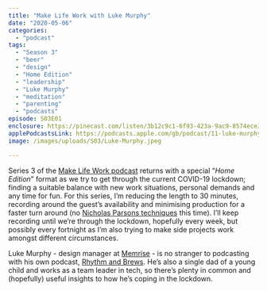 ```yaml
---
title: "Make Life Work with Luke Murphy"
date: "2020-05-06"
categories: 
  - "podcast"
tags: 
  - "Season 3"
  - "beer"
  - "design"
  - "Home Edition"
  - "leadership"
  - "Luke Murphy"
  - "meditation"
  - "parenting"
  - "podcasts"
episode: S03E01
enclosure: https://pinecast.com/listen/3b12c9c1-6f93-423a-9ac9-8574ece33ad4.m4a
applePodcastsLink: https://podcasts.apple.com/gb/podcast/11-luke-murphy/id1490247567?i=1000587027915
image: /images/uploads/S03/Luke-Murphy.jpeg

---
```


Series 3 of the [Make Life Work podcast](https://sijobling.com/makelifework/) returns with a special “_Home Edition_” format as we try to get through the current COVID-19 lockdown; finding a suitable balance with new work situations, personal demands and any time for fun. For this series, I’m reducing the length to 30 minutes, recording around the guest’s availability and minimising production for a faster turn around (no [Nicholas Parsons techniques](https://sijobling.com/blog/nicholas-parsons-technique/) this time). I’ll keep recording until we’re through the lockdown, hopefully every week, but possibly every fortnight as I’m also trying to make side projects work amongst different circumstances.

Luke Murphy - design manager at [Memrise](https://linktr.ee/memrise) - is no stranger to podcasting with his own podcast, [Rhythm and Brews](https://rhythmbrews.co/). He’s also a single dad of a young child and works as a team leader in tech, so there’s plenty in common and (hopefully) useful insights to how he’s coping in the lockdown.
